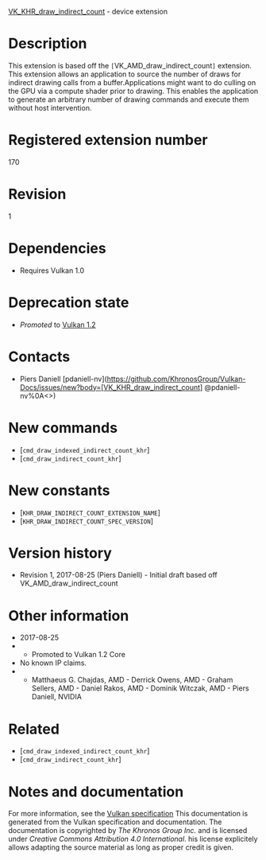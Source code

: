 [VK_KHR_draw_indirect_count](https://www.khronos.org/registry/vulkan/specs/1.3-extensions/man/html/VK_KHR_draw_indirect_count.html) - device extension

# Description
This extension is based off the `[`VK_AMD_draw_indirect_count`]`
extension.
This extension allows an application to source the number of draws for
indirect drawing calls from a buffer.Applications might want to do culling on the GPU via a compute shader prior
to drawing.
This enables the application to generate an arbitrary number of drawing
commands and execute them without host intervention.

# Registered extension number
170

# Revision
1

# Dependencies
- Requires Vulkan 1.0

# Deprecation state
- *Promoted* to [Vulkan 1.2](https://www.khronos.org/registry/vulkan/specs/1.3-extensions/html/vkspec.html#versions-1.2-promotions)

# Contacts
- Piers Daniell [pdaniell-nv](https://github.com/KhronosGroup/Vulkan-Docs/issues/new?body=[VK_KHR_draw_indirect_count] @pdaniell-nv%0A<<Here describe the issue or question you have about the VK_KHR_draw_indirect_count extension>>)

# New commands
- [`cmd_draw_indexed_indirect_count_khr`]
- [`cmd_draw_indirect_count_khr`]

# New constants
- [`KHR_DRAW_INDIRECT_COUNT_EXTENSION_NAME`]
- [`KHR_DRAW_INDIRECT_COUNT_SPEC_VERSION`]

# Version history
- Revision 1, 2017-08-25 (Piers Daniell)  - Initial draft based off VK_AMD_draw_indirect_count

# Other information
* 2017-08-25
*   - Promoted to Vulkan 1.2 Core 
* No known IP claims.
*   - Matthaeus G. Chajdas, AMD  - Derrick Owens, AMD  - Graham Sellers, AMD  - Daniel Rakos, AMD  - Dominik Witczak, AMD  - Piers Daniell, NVIDIA

# Related
- [`cmd_draw_indexed_indirect_count_khr`]
- [`cmd_draw_indirect_count_khr`]

# Notes and documentation
For more information, see the [Vulkan specification](https://www.khronos.org/registry/vulkan/specs/1.3-extensions/html/vkspec.html)
This documentation is generated from the Vulkan specification and documentation.
The documentation is copyrighted by *The Khronos Group Inc.* and is licensed under *Creative Commons Attribution 4.0 International*.
his license explicitely allows adapting the source material as long as proper credit is given.
        